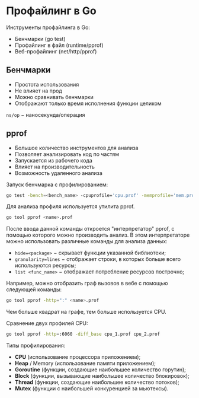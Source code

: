 # Профайлинг в Go

Инструменты профайлинга в Go:

-   Бенчмарки (go test)
-   Профайлинг в файл (runtime/pprof)
-   Веб-профайлинг (net/http/pprof)

## Бенчмарки

-   Простота использования
-   Не влияет на прод
-   Можно сравнивать бенчмарки
-   Отображают только время исполнения функции целиком

`ns/op` $-$ наносекунда/операция

## pprof

-   Большое количество инструментов для анализа
-   Позволяет анализировать код по частям
-   Запускается из рабочего кода
-   Влияет на производительность
-   Возможность удаленного анализа

Запуск бенчмарка с профилированием:

```bash
go test -bench=<bench_name> -cpuprofile='cpu.prof' -memprofile='mem.prof'
```

Для анализа профиля используется утилита pprof.

```bash
go tool pprof <name>.prof
```

После ввода данной команды откроется "интерпретатор" pprof, с помощью которого можно производить анализ. В этом интерпретаторе можно использовать различные команды для анализа данных:

-   `hide=<package>` $-$ скрывает функции указанной библиотеки;
-   `granularity=lines` $-$ отображает строки, в которых больше всего используются ресурсы;
-   `list <func_name>` $-$ отображает потребление ресурсов построчно;

Например, можно отобразить граф вызовов в вебе с помощью следующей команды:

```bash
go tool pprof -http=":" <name>.prof
```

Чем больше квадрат на графе, тем больше используется CPU.

Сравнение двух профилей CPU:

```bash
go tool pprof -http=:6060 -diff_base cpu_1.prof cpu_2.prof
```

Типы профилирования:

-   **CPU** (использование процессора приложением);
-   **Heap** / Memory (использование памяти приложением);
-   **Goroutine** (функции, создающие наибольшее количество горутин);
-   **Block** (функции, вызывающие наибольшее количество блокировок);
-   **Thread** (функции, создающие наибольшее количество потоков);
-   **Mutex** (функции с наибольшей конкуренцией за мьютексы).
